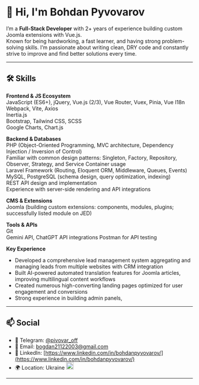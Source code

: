 # 👋 Hi, I'm Bohdan Pyvovarov


I’m a **Full-Stack Developer** with 2+ years of experience building custom Joomla extensions with Vue.js.  
Known for being hardworking, a fast learner, and having strong problem-solving skills. I’m passionate about writing clean, DRY code and constantly strive to improve and find better solutions every time.



---

## 🛠 Skills

**Frontend & JS Ecosystem**  
JavaScript (ES6+), jQuery, Vue.js (2/3), Vue Router, Vuex, Pinia, Vue I18n  
Webpack, Vite, Axios  
Inertia.js  
Bootstrap, Tailwind CSS, SCSS  
Google Charts, Chart.js

**Backend & Databases**  
PHP (Object-Oriented Programming, MVC architecture, Dependency Injection / Inversion of Control)  
Familiar with common design patterns: Singleton, Factory, Repository, Observer, Strategy, and Service Container usage  
Laravel Framework (Routing, Eloquent ORM, Middleware, Queues, Events)  
MySQL, PostgreSQL (schema design, query optimization, indexing)  
REST API design and implementation  
Experience with server-side rendering and API integrations


**CMS & Extensions**  
Joomla (building custom extensions: components, modules, plugins; successfully listed module on JED)

**Tools & APIs**  
Git  
Gemini API, ChatGPT API integrations
Postman  for API testing

**Key Experience**  
- Developed a comprehensive lead management system aggregating and managing leads from multiple websites with CRM integration
- Built AI-powered automated translation features for Joomla articles, improving multilingual content workflows
- Created numerous high-converting landing pages optimized for user engagement and conversions
- Strong experience in building admin panels,
---

## 📫 Social
- 📲 Telegram: [@pivovar_off](https://t.me/pivovar_off)
- 📧 Email: [bogdan21122003@gmail.com](mailto:bogdan21122003@gmail.com)
- 🔗 LinkedIn: [https://www.linkedin.com/in/bohdanpyvovarov/](https://www.linkedin.com/in/bohdanpyvovarov/)
- 🌍 Location: Ukraine <img src="https://flagcdn.com/w20/ua.png" width="20" alt="Ukraine Flag">


---

